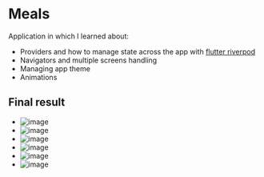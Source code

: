 # Meals

Application in which I learned about:
- Providers and how to manage state across the app with [flutter riverpod](https://riverpod.dev/)
- Navigators and multiple screens handling
- Managing app theme
- Animations

## Final result

- ![image](https://github.com/Matrei3/Flutter-Meals-App/assets/115424656/26a80ef4-5a33-475e-9498-ab6548c73026)
- ![image](https://github.com/Matrei3/Flutter-Meals-App/assets/115424656/a1a0f916-34aa-4d37-b83c-a5209485001f)
- ![image](https://github.com/Matrei3/Flutter-Meals-App/assets/115424656/507ef776-4c2d-43ca-be6e-4075024b6c73)
- ![image](https://github.com/Matrei3/Flutter-Meals-App/assets/115424656/e0d280fe-64da-4304-bd97-1f6394c2c284)
- ![image](https://github.com/Matrei3/Flutter-Meals-App/assets/115424656/44276f76-57ed-4a84-906c-f513c2643588)
- ![image](https://github.com/Matrei3/Flutter-Meals-App/assets/115424656/770d5975-4d7e-4046-996d-5d5aed1934b7)







